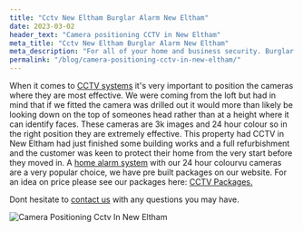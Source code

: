 ```yaml
---
title: "Cctv New Eltham Burglar Alarm New Eltham"
date: 2023-03-02
header_text: "Camera positioning CCTV in New Eltham"
meta_title: "Cctv New Eltham Burglar Alarm New Eltham"
meta_description: "For all of your home and business security. Burglar Alarm Servicing, Burglar Alarm Installation, Alarm Battery and CCTV in New Eltham. Call 020 8302 4065"
permalink: "/blog/camera-positioning-cctv-in-new-eltham/"
---
```


When it comes to [CCTV systems](/categories/cctv/) it\'s very important to position the cameras where they are most effective. We were coming from the loft but had in mind that if we fitted the camera was drilled out it would more than likely be looking down on the top of someones head rather than at a height where it can identify faces. These cameras are 3k images and 24 hour colour so in the right position they are extremely effective. This property had CCTV in New Eltham had just finished some building works and a full refurbishment and the customer was keen to protect their home from the very start before they moved in. A [home alarm system](/categories/burglar-alarms/) with our 24 hour colourvu cameras are a very popular choice, we have pre built packages on our website. For an idea on price please see our packages here: [CCTV Packages.](/categories/cctv/)

Dont hesitate to [contact us](/contact/) with any questions you may have.

![Camera Positioning Cctv In New Eltham](https://res.cloudinary.com/kbs/image/upload/dstvsro04zxcx1fukp2l.jpg)